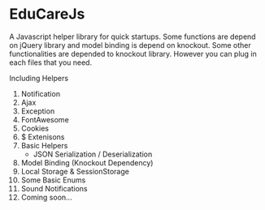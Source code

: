 # EduCareJs

A Javascript helper library for quick startups. Some functions are depend on jQuery library and model binding is depend on knockout. Some other functionalities are depended to knockout library. However you can plug in each files that you need.

Including Helpers

1. Notification
2. Ajax
3. Exception
4. FontAwesome
5. Cookies
6. $ Extenisons
7. Basic Helpers
    - JSON Serialization / Deserialization
8. Model Binding (Knockout Dependency)
9. Local Storage & SessionStorage
10. Some Basic Enums
11. Sound Notifications
12. Coming soon...
